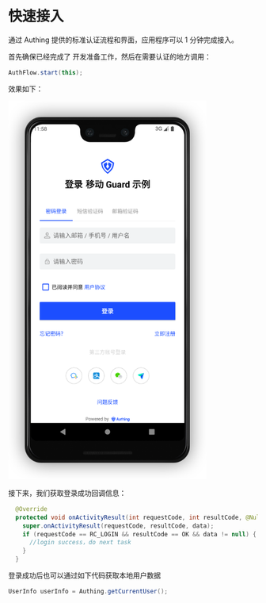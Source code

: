# 快速接入

<LastUpdated/>

通过 Authing 提供的标准认证流程和界面，应用程序可以 1 分钟完成接入。

首先确保已经完成了 开发准备工作，然后在需要认证的地方调用：

```java
AuthFlow.start(this);
```

效果如下：

<img src="./images/standard.png" alt="drawing" width="400"/>

接下来，我们获取登录成功回调信息：

```java
  @Override
  protected void onActivityResult(int requestCode, int resultCode, @Nullable Intent data) {
    super.onActivityResult(requestCode, resultCode, data);
    if (requestCode == RC_LOGIN && resultCode == OK && data != null) {
      //login success，do next task
    }
  }
```

登录成功后也可以通过如下代码获取本地用户数据

```java
UserInfo userInfo = Authing.getCurrentUser();
```

